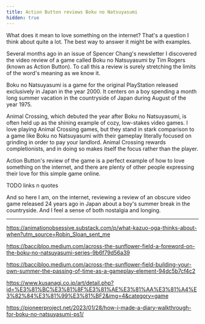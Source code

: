 ```yaml
---
title: Action Button reviews Boku no Natsuyasumi
hidden: true
---
```


What does it mean to love something on the internet? That's a question I think about quite a lot. The best way to answer it might be with examples. 

Several months ago in an issue of Spencer Chang's newsletter I discovered the video review of a game called Boku no Natsuyasumi by Tim Rogers (known as Action Button). To call this a review is surely stretching the limits of the word's meaning as we know it.

Boku no Natsuyasumi is a game for the original PlayStation released exclusively in Japan in the year 2000. It centers on a boy spending a month long summer vacation in the countryside of Japan during August of the year 1975. 



Animal Crossing, which debuted the year after Boku no Natsuyasumi, is often held up as the shining example of cozy, low-stakes video games. I love playing Animal Crossing games, but they stand in stark comparison to a game like Boku no Natsuyasumi with their gameplay literally focused on grinding in order to pay your landlord. Animal Crossing rewards completionists, and in doing so makes itself the focus rather than the player. 



Action Button's review of the game is a perfect example of how to love something on the internet, and there are plenty of other people expressing their love for this simple game online. 

TODO links n quotes



And so here I am, on the internet, reviewing a review of an obscure video game released 24 years ago in Japan about a boy's summer break in the countryside. And I feel a sense of both nostalgia and longing.

---

https://animationobsessive.substack.com/p/what-kazuo-oga-thinks-about-when?utm_source=Robin_Sloan_sent_me

https://baccibloo.medium.com/across-the-sunflower-field-a-foreword-on-the-boku-no-natsuyasumi-series-9b6f79d56a39

https://baccibloo.medium.com/across-the-sunflower-field-building-your-own-summer-the-passing-of-time-as-a-gameplay-element-94dc5b7cf4c2

https://www.kusanagi.co.jp/art/detail.php?id=%E3%81%BC%E3%81%8F%E3%81%AE%E3%81%AA%E3%81%A4%E3%82%84%E3%81%99%E3%81%BF2&img=4&category=game

https://pioneerproject.net/2023/01/28/how-i-made-a-diary-walkthrough-for-boku-no-natsuyasumi-ps1/